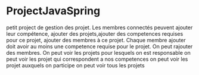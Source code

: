 # ProjectJavaSpring
petit project de gestion des projet.
Les membres connectés peuvent ajouter leur 
compétence, ajouter des projets,ajouter des
competences requises pour ce projet, ajouter
des membres à ce projet. Chaque membre 
ajouter doit avoir au moins une competence 
requise pour le projet.
On peut rajouter des membres.
On peut voir les projets pour lesquels
on est responsable
on peut voir les projet qui correspondent 
a nos competences
on peut voir les projet auxquels on 
participe
on peut voir tous les projets
